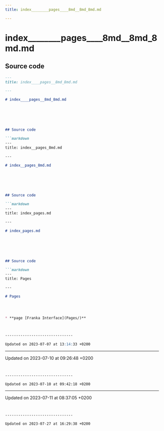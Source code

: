 ```yaml
---
title: index________pages____8md__8md_8md.md

---
```


# index________pages____8md__8md_8md.md






## Source code

```markdown
---
title: index____pages__8md_8md.md

---

# index____pages__8md_8md.md






## Source code

```markdown
---
title: index__pages_8md.md

---

# index__pages_8md.md






## Source code

```markdown
---
title: index_pages.md

---

# index_pages.md






## Source code

```markdown
---
title: Pages

---

# Pages




* **page [Franka Interface](Pages/)** 



-------------------------------

Updated on 2023-07-07 at 13:14:33 +0200
```


-------------------------------

Updated on 2023-07-10 at 09:26:48 +0200
```


-------------------------------

Updated on 2023-07-10 at 09:42:18 +0200
```


-------------------------------

Updated on 2023-07-11 at 08:37:05 +0200
```


-------------------------------

Updated on 2023-07-27 at 16:29:38 +0200
